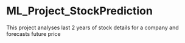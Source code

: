 # ML_Project_StockPrediction
This project analyses last 2 years of stock details for a company and forecasts future price
